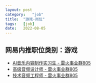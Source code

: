 ```yaml
---
layout:	post
category:	"job"
title:	"游戏-岗位"
tags:	[job]
date:	2022-08-05
---
```

## 网易内推职位类别：游戏
- [AI音乐内容制作实习生 - 雷火事业群805](http://mobile.bole.netease.com/bole/boleDetail?id=40231&employeeId=346f03c3cda5f04c&key=all)
- [高级音频设计师 - 雷火事业群805](http://mobile.bole.netease.com/bole/boleDetail?id=21688&employeeId=346f03c3cda5f04c&key=all)
- [技术音频工程师 - 雷火事业群805](http://mobile.bole.netease.com/bole/boleDetail?id=36477&employeeId=346f03c3cda5f04c&key=all)
